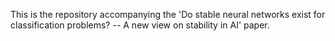 This is the repository accompanying the 'Do stable neural networks exist for classification problems? -- A new view on stability in AI' paper.